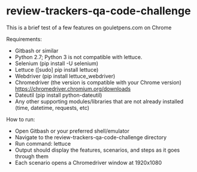 # review-trackers-qa-code-challenge
This is a brief test of a few features on gouletpens.com on Chrome

Requirements:
- Gitbash or similar
- Python 2.7;  Python 3 is not compatible with lettuce.
- Selenium (pip install -U selenium)
- Lettuce ([sudo] pip install lettuce)
- Webdriver (pip install lettuce_webdriver)
- Chromedriver (the version is compatible with your Chrome version) https://chromedriver.chromium.org/downloads
- Dateutil (pip install python-dateutil)
- Any other supporting modules/libraries that are not already installed (time, datetime, requests, etc)

How to run:
- Open Gitbash or your preferred shell/emulator
- Navigate to the review-trackers-qa-code-challenge directory
- Run command: lettuce
- Output should display the features, scenarios, and steps as it goes through them
- Each scenario opens a Chromedriver window at 1920x1080